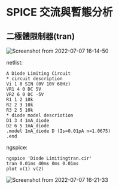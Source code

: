 # SPICE 交流與暫態分析

## 二極體限制器(tran)

![Screenshot from 2022-07-07 16-14-50](https://user-images.githubusercontent.com/68816726/177725636-dc2b7f53-39d5-43a1-a0cf-d7758d071d55.png)

netlist:
```
A Diode Limiting Circuit
* circuit description
Vi 1 0 SIN (0V 10V 60Hz)
VR1 4 0 DC 5V
VR2 6 0 DC -5V
R1 1 2 10k
R2 2 3 10k
R3 2 5 10k
* diode model descriotion
D1 3 4 1mA_diode
D2 6 5 1mA_diode
.model 1mA_diode D (Is=0.01pA n=1.0675)
.end

```
ngspice:
```
ngspice 'Diode Limitingtran.cir'
tran 0.01ms 40ms 0ms 0.01ms
plot v(1) v(2)
```

![Screenshot from 2022-07-07 16-21-33](https://user-images.githubusercontent.com/68816726/177727378-f7367e15-e713-4a7f-8938-cebaea5915fc.png)

